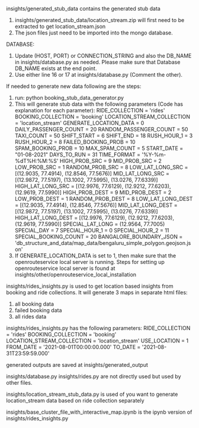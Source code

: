 insights/generated_stub_data contains the generated stub data
1. insights/generated_stub_data/location_stream.zip will first need to be extracted to get location_stream.json
2. The json files just need to be imported into the mongo database. 

DATABASE:
1. Update (HOST, PORT) or CONNECTION_STRING and also the DB_NAME in insights/database.py as needed. Please make sure that Database DB_NAME exists at the end point.
2. Use either line 16 or 17 at insights/database.py (Comment the other).

If needed to generate new data following are the steps:
1. run: python booking_stub_data_generator.py
2. This will generate stub data with the following parameters (Code has explanation for each parameter):
            RIDE_COLLECTION = 'rides'
            BOOKING_COLLECTION = 'booking'
            LOCATION_STREAM_COLLECTION = 'location_stream'
            GENERATE_LOCATION_DATA = 0
            DAILY_PASSENGER_COUNT = 20
            RANDOM_PASSENGER_COUNT = 50
            TAXI_COUNT = 50
            SHIFT_START = 6
            SHIFT_END = 18
            RUSH_HOUR_1 = 3
            RUSH_HOUR_2 = 8
            FAILED_BOOKING_PROB = 10
            SPAM_BOOKING_PROB = 10
            MAX_SPAM_COUNT = 5
            START_DATE = "01-08-2021"
            DAYS_TO_RUN = 31
            TIME_FORMAT = '%Y-%m-%dT%H:%M:%S'
            HIGH_PROB_SRC = 9
            MID_PROB_SRC = 2
            LOW_PROB_SRC = 1
            RANDOM_PROB_SRC = 8
            LOW_LAT_LONG_SRC = [(12.9035, 77.4914), (12.8546, 77.5676)]
            MID_LAT_LONG_SRC = [(12.9872, 77.5197), (13.1002, 77.5995), (13.0276, 77.6339)]
            HIGH_LAT_LONG_SRC = [(12.9976, 77.6129), (12.9212, 77.6203), (12.9619, 77.5990)]
            HIGH_PROB_DEST = 9
            MID_PROB_DEST = 2
            LOW_PROB_DEST = 1
            RANDOM_PROB_DEST = 8
            LOW_LAT_LONG_DEST = [(12.9035, 77.4914), (12.8546, 77.5676)]
            MID_LAT_LONG_DEST = [(12.9872, 77.5197), (13.1002, 77.5995), (13.0276, 77.6339)]
            HIGH_LAT_LONG_DEST = [(12.9976, 77.6129), (12.9212, 77.6203), (12.9619, 77.5990)]
            SPECIAL_LAT_LONG = (12.9564, 77.7005)
            SPECIAL_DAY = 7
            SPECIAL_HOUR_1 = 0 
            SPECIAL_HOUR_2 = 11
            SPECIAL_BOOKING_COUNT = 20
            BANGALORE_BOUNDARY_JSON = 'db_structure_and_data/map_data/bengaluru_simple_polygon.geojson.json'
3. If GENERATE_LOCATION_DATA is set to 1, then make sure that the openrouteservice local server is running.
       Steps for setting up openrouteservice local server is found at insights/other/openrouteservice_local_installation

insights/rides_insights.py is used to get location based insights from booking and ride collections. It will generate 3 maps in separate html files: 
1. all booking data
2. failed booking data
3. all rides data

insights/rides_insights.py has the following parameters:
    RIDE_COLLECTION = 'rides'
    BOOKING_COLLECTION = 'booking'
    LOCATION_STREAM_COLLECTION = 'location_stream'
    USE_LOCATION = 1
    FROM_DATE = '2021-08-01T00:00:00.000'
    TO_DATE = '2021-08-31T23:59:59.000'

generated outputs are saved at insights/generated_output

insights/database.py insights/rides.py are not directly used but used by other files.

insights/location_stream_stub_data.py is used of you want to generate location_stream data based on ride collection separately 

insights/base_cluster_file_with_interactive_map.ipynb is the ipynb version of insights/rides_insights.py
